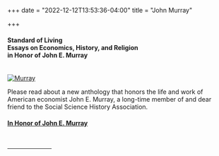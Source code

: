 +++
date = "2022-12-12T13:53:36-04:00"
title = "John Murray"

+++

#### **Standard of Living<br />Essays on Economics, History, and Religion<br />in Honor of John E. Murray**  
<br />
<a target="_blank" href="https://link.springer.com/book/10.1007/978-3-031-06477-7?">
<img src="/images/Murray.jpg" alt="Murray"></a><br />  

Please read about a new anthology that honors the life and work of American economist John E. Murray, a long-time member of and dear friend to the Social Science History Association.  

#### [In Honor of John E. Murray](https://ssha.org/news/)
<br /><hr width="100"> 
